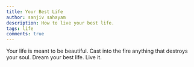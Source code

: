 ```yaml
---
title: Your Best Life
author: sanjiv sahayam
description: How to live your best life.
tags: life
comments: true
---
```


Your life is meant to be beautiful. Cast into the fire anything that destroys your soul. Dream your best life. Live it.